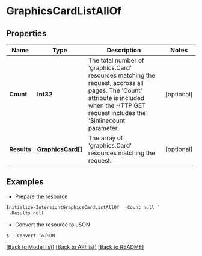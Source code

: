 # GraphicsCardListAllOf
## Properties

Name | Type | Description | Notes
------------ | ------------- | ------------- | -------------
**Count** | **Int32** | The total number of &#39;graphics.Card&#39; resources matching the request, accross all pages. The &#39;Count&#39; attribute is included when the HTTP GET request includes the &#39;$inlinecount&#39; parameter. | [optional] 
**Results** | [**GraphicsCard[]**](GraphicsCard.md) | The array of &#39;graphics.Card&#39; resources matching the request. | [optional] 

## Examples

- Prepare the resource
```powershell
Initialize-IntersightGraphicsCardListAllOf  -Count null `
 -Results null
```

- Convert the resource to JSON
```powershell
$ | Convert-ToJSON
```

[[Back to Model list]](../README.md#documentation-for-models) [[Back to API list]](../README.md#documentation-for-api-endpoints) [[Back to README]](../README.md)


